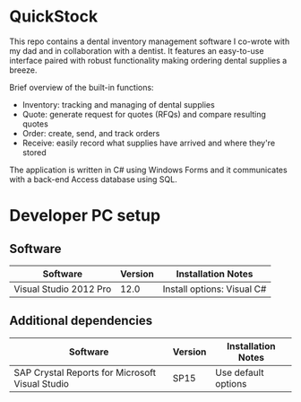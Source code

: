 # QuickStock
This repo contains a dental inventory management software I co-wrote with my dad and in collaboration with a dentist. It features an easy-to-use interface paired with robust functionality making ordering dental supplies a breeze.

Brief overview of the built-in functions:
* Inventory: tracking and managing of dental supplies
* Quote: generate request for quotes (RFQs) and compare resulting quotes
* Order: create, send, and track orders
* Receive: easily record what supplies have arrived and where they're stored

The application is written in C# using Windows Forms and it communicates with a back-end Access database using SQL.

# Developer PC setup
## Software
|Software          		             |Version |Installation Notes              |
|------------------------------------|--------|--------------------------------|
|Visual Studio 2012 Pro	             |12.0    |Install options: Visual C#      |

## Additional dependencies
|Software          		                         |Version |Installation Notes                                   |
|------------------------------------------------|--------|-----------------------------------------------------|
|SAP Crystal Reports for Microsoft Visual Studio |SP15    |Use default options                                  |